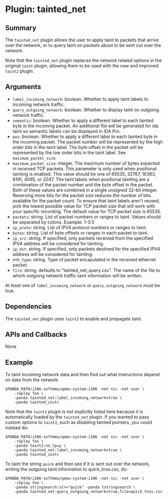 Plugin: tainted\_net
===========

Summary
-------

The `tainted_net` plugin allows the user to apply taint to packets that arrive over the network, or to query taint on packets about to be sent out over the network.

Note that the `tainted_net` plugin replaces the network related options in the original `taint` plugin, allowing them to be used with the new and improved `taint2` plugin.

Arguments
---------

* `label_incoming_network`: boolean. Whether to apply taint labels to incoming network traffic.
* `query_outgoing_network`: boolean. Whether to display taint on outgoing network traffic.
* `semantic`: boolean. Whether to apply a different label to each tainted byte in the incoming packet.  An additional file will be generated for ida taint so semantic labels can be displayed in IDA Pro.
* `pos`: boolean. Whether to apply a different label to each tainted byte in the incoming packet.  The packet number will be represented by the high order bits in the taint label.  The byte offset in the packet will be represented by the low order bits in the taint label.  See `maximum_packet_size`.
* `maximum_packet_size`: integer.  The maximum number of bytes expected in received TCP packets.  This parameter is only used when positional tainting is enabled.  This value should be one of 65535, 32767, 16383, 8191, 4095, or 2047.  The taint labels when positional tainting are a combination of the packet number and the byte offset in the packet.  Both of these values are combined in a single unsigned 32-bit integer.  Reserving more bits for the packet size reduces the number of bits available for the packet count.  To ensure that taint labels aren't reused, pick the lowest possible value for TCP packet size that will work with your specific recording.  The default value for TCP packet size is 65535.
* `packets`: string. List of packet numbers or ranges to taint.  Values should be separated by colons.  Example: 1-3:5
* `ip_proto`: string.  List of IPV4 protocol numbers or ranges to taint.
* `bytes`: string.  List of byte offsets or ranges in each packet to taint.
* `ip_src`: string.  If specified, only packets received from the specified IPV4 address will be considered for tainting.
* `ip_dst`: string.  If specified, only packets destined for the specified IPV4 address will be considered for tainting.
* `eth_type`: string.  Type of packet encapulated in the received ethernet packet.
* `file`: string, defaults to "tainted\_net\_query.csv". The name of the file to which outgoing network traffic taint information will be written.

At least one of `label_incoming_network` or `query_outgoing_network` must be true.

Dependencies
------------

The `tainted_net` plugin uses `taint2` to enable and propagate taint.

APIs and Callbacks
------------------

None

Example
-------

To taint incoming network data and then find out what instructions depend on data from the network:

    $PANDA_PATH/i386-softmmu/qemu-system-i386 -net nic -net user \
        -replay foo \
        -panda tainted_net:label_incoming_network=true \
        -panda tainted_instr

Note that the `taint2` plugin is not explicitly listed here because it is automatically loaded by the `tainted_net` plugin. If you wanted to pass custom options to `taint2`, such as disabling tainted pointers, you could instead do:

    $PANDA_PATH/i386-softmmu/qemu-system-i386 -net nic -net user \
        -replay foo \
        -panda taint2:no_tp=y \
        -panda tainted_net:label_incoming_network=true \
        -panda tainted_instr

To taint the string `quick` and then see if it is sent out over the network, writing the outgoing taint information to quick\_tnss.csv, do:

    $PANDA_PATH/i386-softmmu/qemu-system-i386 -net nic -net user \
        -replay foo \
        -panda stringsearch:str="quick" -panda tstringsearch \
        -panda tainted_net:query_outgoing_network=true,file=quick_tnss.csv

